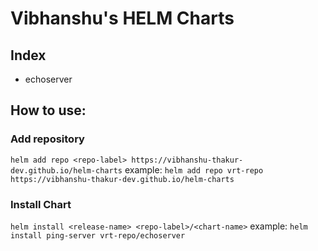 # Vibhanshu's HELM Charts

## Index
 - echoserver

## How to use:

### Add repository

 `helm add repo <repo-label> https://vibhanshu-thakur-dev.github.io/helm-charts`
  example: `helm add repo vrt-repo https://vibhanshu-thakur-dev.github.io/helm-charts`

### Install Chart

 `helm install <release-name> <repo-label>/<chart-name>`
  example: `helm install ping-server vrt-repo/echoserver`